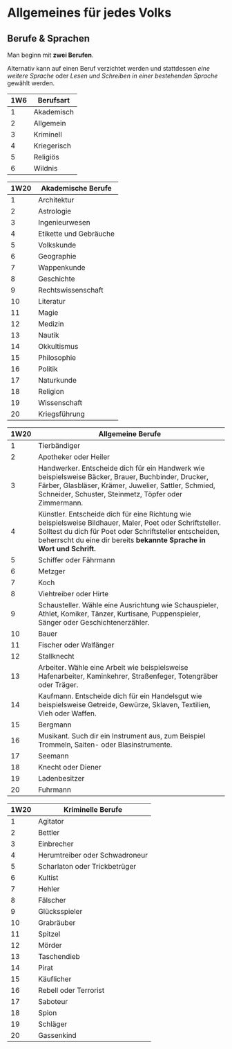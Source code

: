 # Allgemeines für jedes Volks

## Berufe & Sprachen

Man beginn mit **zwei Berufen**.

Alternativ kann auf einen Beruf verzichtet werden und stattdessen *eine weitere Sprache* oder *Lesen und Schreiben in einer bestehenden Sprache* gewählt werden.

| 1W6 | Berufsart |
| --- | --- |
| 1 | Akademisch |
| 2 | Allgemein |
| 3 | Kriminell |
| 4 | Kriegerisch |
| 5 | Religiös |
| 6 | Wildnis |

| 1W20 | Akademische Berufe |
| --- | --- |
|  1 | Architektur |
|  2 | Astrologie |
|  3 | Ingenieurwesen |
|  4 | Etikette und Gebräuche |
|  5 | Volkskunde |
|  6 | Geographie |
|  7 | Wappenkunde |
|  8 | Geschichte |
|  9 | Rechtswissenschaft |
| 10 | Literatur |
| 11 | Magie |
| 12 | Medizin |
| 13 | Nautik |
| 14 | Okkultismus |
| 15 | Philosophie |
| 16 | Politik |
| 17 | Naturkunde |
| 18 | Religion |
| 19 | Wissenschaft |
| 20 | Kriegsführung |

| 1W20 | Allgemeine Berufe |
| --- | --- |
|  1 | Tierbändiger |
|  2 | Apotheker oder Heiler |
|  3 | Handwerker. Entscheide dich für ein Handwerk wie beispielsweise Bäcker, Brauer, Buchbinder, Drucker, Färber, Glasbläser, Krämer, Juwelier, Sattler, Schmied, Schneider, Schuster, Steinmetz, Töpfer oder Zimmermann. |
|  4 | Künstler. Entscheide dich für eine Richtung wie beispielsweise Bildhauer, Maler, Poet oder Schriftsteller. Solltest du dich für Poet oder Schriftsteller entscheiden, beherrscht du eine dir bereits **bekannte Sprache in Wort und Schrift.** |
|  5 | Schiffer oder Fährmann |
|  6 | Metzger |
|  7 | Koch |
|  8 | Viehtreiber oder Hirte |
|  9 | Schausteller. Wähle eine Ausrichtung wie Schauspieler, Athlet, Komiker, Tänzer, Kurtisane, Puppenspieler, Sänger oder Geschichtenerzähler. |
| 10 | Bauer |
| 11 | Fischer oder Walfänger |
| 12 | Stallknecht |
| 13 | Arbeiter. Wähle eine Arbeit wie beispielsweise Hafenarbeiter, Kaminkehrer, Straßenfeger, Totengräber oder Träger. |
| 14 | Kaufmann. Entscheide dich für ein Handelsgut wie beispielsweise Getreide, Gewürze, Sklaven, Textilien, Vieh oder Waffen. |
| 15 | Bergmann |
| 16 | Musikant. Such dir ein Instrument aus, zum Beispiel Trommeln, Saiten- oder Blasinstrumente. |
| 17 | Seemann |
| 18 | Knecht oder Diener |
| 19 | Ladenbesitzer |
| 20 | Fuhrmann |

| 1W20 | Kriminelle Berufe |
| --- | --- |
|  1 | Agitator |
|  2 | Bettler |
|  3 | Einbrecher |
|  4 | Herumtreiber oder Schwadroneur |
|  5 | Scharlaton oder Trickbetrüger |
|  6 | Kultist |
|  7 | Hehler |
|  8 | Fälscher |
|  9 | Glücksspieler |
| 10 | Grabräuber |
| 11 | Spitzel |
| 12 | Mörder |
| 13 | Taschendieb |
| 14 | Pirat |
| 15 | Käuflicher |
| 16 | Rebell oder Terrorist |
| 17 | Saboteur |
| 18 | Spion |
| 19 | Schläger |
| 20 | Gassenkind |
